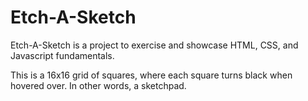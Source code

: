 # Etch-A-Sketch
Etch-A-Sketch is a project to exercise and showcase HTML, CSS, and Javascript fundamentals.

This is a 16x16 grid of squares, where each square turns black when hovered over.
In other words, a sketchpad.